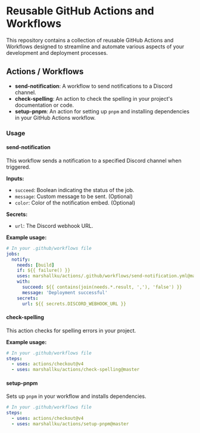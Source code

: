 # Reusable GitHub Actions and Workflows

This repository contains a collection of reusable GitHub Actions and Workflows designed to streamline and automate various aspects of your development and deployment processes.

## Actions / Workflows

- **send-notification**: A workflow to send notifications to a Discord channel.
- **check-spelling**: An action to check the spelling in your project's documentation or code.
- **setup-pnpm**: An action for setting up `pnpm` and installing dependencies in your GitHub Actions workflow.

### Usage

#### send-notification

This workflow sends a notification to a specified Discord channel when triggered.

**Inputs:**

- `succeed`: Boolean indicating the status of the job.
- `message`: Custom message to be sent. (Optional)
- `color`: Color of the notification embed. (Optional)

**Secrets:**

- `url`: The Discord webhook URL.

**Example usage:**

```yml
# In your .github/workflows file
jobs:
  notify:
    needs: [build]
    if: ${{ failure() }}
    uses: marshallku/actions/.github/workflows/send-notification.yml@master
    with:
      succeed: ${{ contains(join(needs.*.result, ','), 'false') }}
      message: 'Deployment successful'
    secrets:
      url: ${{ secrets.DISCORD_WEBHOOK_URL }}
```

#### check-spelling

This action checks for spelling errors in your project.

**Example usage:**

```yml
# In your .github/workflows file
steps:
  - uses: actions/checkout@v4
  - uses: marshallku/actions/check-spelling@master
```

#### setup-pnpm

Sets up `pnpm` in your workflow and installs dependencies.

```yml
# In your .github/workflows file
steps:
  - uses: actions/checkout@v4
  - uses: marshallku/actions/setup-pnpm@master
```
